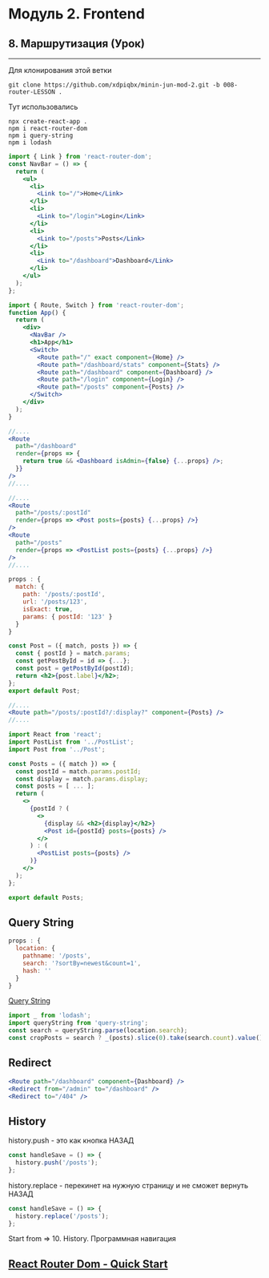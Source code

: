 # Модуль 2. Frontend

## 8. Маршрутизация (Урок)

---

Для клонирования этой ветки

```code
git clone https://github.com/xdpiqbx/minin-jun-mod-2.git -b 008-router-LESSON .
```

Тут использовались

```code
npx create-react-app .
npm i react-router-dom
npm i query-string
npm i lodash
```

```jsx
import { Link } from 'react-router-dom';
const NavBar = () => {
  return (
    <ul>
      <li>
        <Link to="/">Home</Link>
      </li>
      <li>
        <Link to="/login">Login</Link>
      </li>
      <li>
        <Link to="/posts">Posts</Link>
      </li>
      <li>
        <Link to="/dashboard">Dashboard</Link>
      </li>
    </ul>
  );
};
```

```jsx
import { Route, Switch } from 'react-router-dom';
function App() {
  return (
    <div>
      <NavBar />
      <h1>App</h1>
      <Switch>
        <Route path="/" exact component={Home} />
        <Route path="/dashboard/stats" component={Stats} />
        <Route path="/dashboard" component={Dashboard} />
        <Route path="/login" component={Login} />
        <Route path="/posts" component={Posts} />
      </Switch>
    </div>
  );
}
```

```jsx
//....
<Route
  path="/dashboard"
  render={props => {
    return true && <Dashboard isAdmin={false} {...props} />;
  }}
/>
//....
```

```jsx
//....
<Route
  path="/posts/:postId"
  render={props => <Post posts={posts} {...props} />}
/>
<Route
  path="/posts"
  render={props => <PostList posts={posts} {...props} />}
/>
//....
```

```js
props : {
  match: {
    path: '/posts/:postId',
    url: '/posts/123',
    isExact: true,
    params: { postId: '123' }
  }
}
```

```jsx
const Post = ({ match, posts }) => {
  const { postId } = match.params;
  const getPostById = id => {...};
  const post = getPostById(postId);
  return <h2>{post.label}</h2>;
};
export default Post;
```

```jsx
//....
<Route path="/posts/:postId?/:display?" component={Posts} />
//....
```

```jsx
import React from 'react';
import PostList from '../PostList';
import Post from '../Post';

const Posts = ({ match }) => {
  const postId = match.params.postId;
  const display = match.params.display;
  const posts = [ ... ];
  return (
    <>
      {postId ? (
        <>
          {display && <h2>{display}</h2>}
          <Post id={postId} posts={posts} />
        </>
      ) : (
        <PostList posts={posts} />
      )}
    </>
  );
};

export default Posts;
```

## Query String

```js
props : {
  location: {
    pathname: '/posts',
    search: '?sortBy=newest&count=1',
    hash: ''
  }
}
```

[Query String](https://github.com/sindresorhus/query-string)

```js
import _ from 'lodash';
import queryString from 'query-string';
const search = queryString.parse(location.search);
const cropPosts = search ? _(posts).slice(0).take(search.count).value() : posts;
```

## Redirect

```jsx
<Route path="/dashboard" component={Dashboard} />
<Redirect from="/admin" to="/dashboard" />
<Redirect to="/404" />
```

## History

history.push - это как кнопка НАЗАД

```js
const handleSave = () => {
  history.push('/posts');
};
```

history.replace - перекинет на нужную страницу и не сможет вернуть НАЗАД

```js
const handleSave = () => {
  history.replace('/posts');
};
```

Start from => 10. History. Программная навигация

## [React Router Dom - Quick Start](https://reactrouter.com/web/guides/quick-start)
